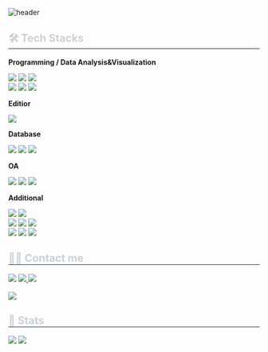![header](https://capsule-render.vercel.app/api?text=Bang%27s%20GITHUB&color=gradient&type=waving&fontAlign=25&fontAlignY=70&fontSize=50&section=footer&height=200)

<div style="text-align: left;"> 
<h2 style="border-bottom: 1px solid #21262d; color: #c9d1d9;"> 🛠️ Tech Stacks </h2>  
<div style="margin: ; text-align: left;">
<!-- Programming / Data Analysis -->
<p><strong>Programming / Data Analysis&Visualization</strong></p>
<img src="https://img.shields.io/badge/Python-3776AB?style=flat&logo=Python&logoColor=white">
<img src="https://img.shields.io/badge/Selenium-43B02A?style=flat&logo=Selenium&logoColor=white">
<img src="https://img.shields.io/badge/Plotly-3F4F75?style=flat&logo=Plotly&logoColor=white"/>
<br/><img src="https://img.shields.io/badge/qgis-589632?style=flat&logo=QGIS&logoColor=white"/>
<img src="https://img.shields.io/badge/scikitlearn-F7931E?style=flat&logo=Scikit-learn&logoColor=white"/>
<img src="https://img.shields.io/badge/R-276DC3?style=flat&logo=R&logoColor=white"/>

<!-- editior -->
<p><strong>Editior</strong></p>
<img src="https://img.shields.io/badge/Jupyter Notebook-F37626?style=flat&logo=Jupyter Notebook&logoColor=white"/>


<!-- Database -->
<p><strong>Database</strong></p>
<img src="https://img.shields.io/badge/MySQL-4479A1?style=flat&logo=MySQL&logoColor=white">
<img src="https://img.shields.io/badge/Amazon RDS-527FFF?style=plastic&logo=Amazon RDS&logoColor=white">
<img src="https://img.shields.io/badge/postgresql-4169E1?style=plastic&logo=PostgreSQL&logoColor=white"/>

<!-- OA -->
<p><strong>OA</strong></p>
<img src="https://img.shields.io/badge/Google Docs-4285F4?style=flat&logo=Google Docs&logoColor=white"/>
<img src="https://img.shields.io/badge/Google Forms-7248B9?style=flat&logo=Google Forms&logoColor=white"/>
<img src="https://img.shields.io/badge/Google Sheets-34A853?style=flat&logo=Google Sheets&logoColor=white"/>

<!-- Colarbo, communication -->
<p><strong>Additional</strong></p>
<img src="https://img.shields.io/badge/canva-00C4CC?style=flat&logo=Canva&logoColor=white"/>
<img src="https://img.shields.io/badge/Discord-5865F2?style=flat&logo=Discord&logoColor=white">
<br/><img src="https://img.shields.io/badge/Github-181717?style=flat&logo=Github&logoColor=white">
<img src="https://img.shields.io/badge/Figma-F24E1E?style=flat&logo=Figma&logoColor=white">
<img src="https://img.shields.io/badge/Linux-FCC624?style=flat&logo=Linux&logoColor=white">
<br/><img src="https://img.shields.io/badge/Slack-4A154B?style=flat&logo=Slack&logoColor=white">
<img src="https://img.shields.io/badge/Git-F05032?style=flat&logo=Git&logoColor=white">
<img src="https://img.shields.io/badge/Discord-5865F2?style=flat&logo=Discord&logoColor=white">


<h2 style="border-bottom: 1px solid #21262d; color: #c9d1d9;"> 🧑‍💻 Contact me </h2>
<div style="text-align: left;">
<a href="https://www.instagram.com/ideabangk/"> <img src="https://img.shields.io/badge/Instagram-E4405F?style=flat&logo=Instagram&logoColor=white&link=https://www.instagram.com/ideabangk/"></a>
<a href="https://outrageous-animantarx-649.notion.site/Hojin-Bang-710e4f89de984fb4ae7766f057f5b9c5?pvs=4"> <img src="https://img.shields.io/badge/Notion-000000?style=flat&logo=Notion&logoColor=white&link=https://outrageous-animantarx-649.notion.site/Hojin-Bang-710e4f89de984fb4ae7766f057f5b9c5?pvs=4"> </a>
<a href="mailto:mahao7114@gmail.com"> <img src="https://img.shields.io/badge/Gmail-EA4335?style=flat&logo=Gmail&logoColor=white&link=mailto:mahao7114@gmail.com"></a>
</div>
<br>
<div style="text-align: left;">
<a href="https://hits.seeyoufarm.com"><img src="https://hits.seeyoufarm.com/api/count/incr/badge.svg?url=https%3A%2F%2Fgithub.com%2Fideabangk%2F&count_bg=%23000000&title_bg=%23000000&icon=github.svg&icon_color=%23FFFFFF&title=GitHub&edge_flat=false"></a>
</div>

<h2 style="border-bottom: 1px solid #21262d; color: #c9d1d9;"> 🏅 Stats </h2>
<div style="text-align: left;">
<img src="https://github-readme-stats.vercel.app/api?username=ideabangk&bg_color=60,a29696,1949a9&title_color=ffb8b8&text_color=ffb8b8"/>
<img src="https://github-readme-stats.vercel.app/api/top-langs/?username=ideabangk&layout=compact&bg_color=60,a29696,1949a9&title_color=ffb8b8&text_color=ffb8b8"/>
</div>

    
